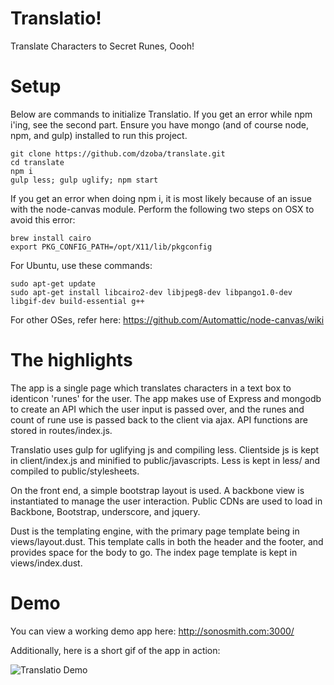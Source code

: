 # Translatio!

Translate Characters to Secret Runes, Oooh! 

# Setup

Below are commands to initialize Translatio.  If you get an error while npm i'ing, see the second part.  Ensure you have mongo (and of course node, npm, and gulp) installed to run this project.

```
git clone https://github.com/dzoba/translate.git
cd translate
npm i
gulp less; gulp uglify; npm start
```

If you get an error when doing npm i, it is most likely because of an issue with the node-canvas module.  Perform the following two steps on OSX to avoid this error:

```
brew install cairo
export PKG_CONFIG_PATH=/opt/X11/lib/pkgconfig
```

For Ubuntu, use these commands:

```
sudo apt-get update 
sudo apt-get install libcairo2-dev libjpeg8-dev libpango1.0-dev libgif-dev build-essential g++
```

For other OSes, refer here: https://github.com/Automattic/node-canvas/wiki

# The highlights
The app is a single page which translates characters in a text box to identicon 'runes' for the user.  The app makes use of Express and mongodb to create an API which the user input is passed over, and the runes and count of rune use is passed back to the client via ajax. API functions are stored in routes/index.js.

Translatio uses gulp for uglifying js and compiling less.  Clientside js is kept in client/index.js and minified to public/javascripts.  Less is kept in less/ and compiled to public/stylesheets.

On the front end, a simple bootstrap layout is used.  A backbone view is instantiated to manage the user interaction.  Public CDNs are used to load in Backbone, Bootstrap, underscore, and jquery.

Dust is the templating engine, with the primary page template being in views/layout.dust.  This template calls in both the header and the footer, and provides space for the body to go.  The index page template is kept in views/index.dust.

# Demo

You can view a working demo app here: http://sonosmith.com:3000/

Additionally, here is a short gif of the app in action:

![Translatio Demo](http://i.imgur.com/fLLY0PB.gif)
